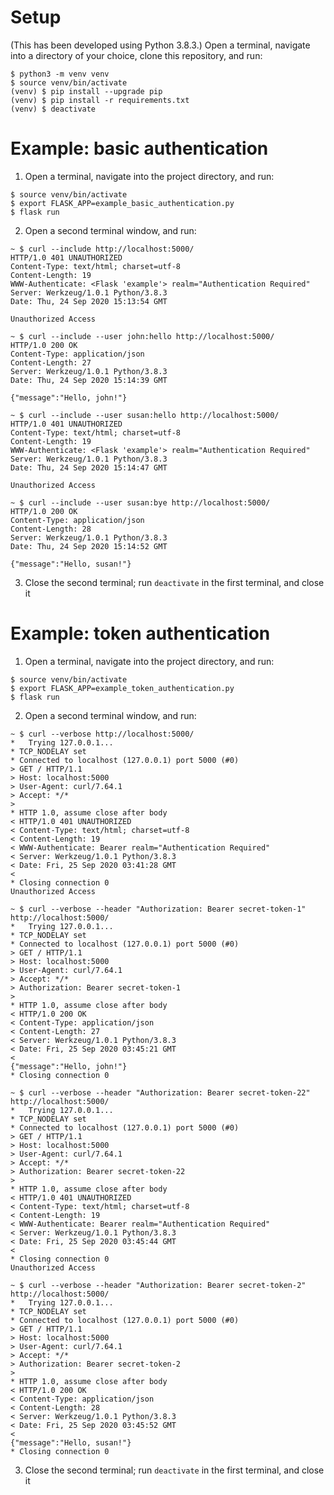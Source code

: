 # Setup

(This has been developed using Python 3.8.3.)
Open a terminal, navigate into a directory of your choice, clone this repository, and
run:
```
$ python3 -m venv venv
$ source venv/bin/activate
(venv) $ pip install --upgrade pip
(venv) $ pip install -r requirements.txt
(venv) $ deactivate
```

# Example: basic authentication

1. Open a terminal, navigate into the project directory, and run:
```
$ source venv/bin/activate
$ export FLASK_APP=example_basic_authentication.py
$ flask run
```

2. Open a second terminal window, and run:
```
~ $ curl --include http://localhost:5000/
HTTP/1.0 401 UNAUTHORIZED
Content-Type: text/html; charset=utf-8
Content-Length: 19
WWW-Authenticate: <Flask 'example'> realm="Authentication Required"
Server: Werkzeug/1.0.1 Python/3.8.3
Date: Thu, 24 Sep 2020 15:13:54 GMT

Unauthorized Access
```

```
~ $ curl --include --user john:hello http://localhost:5000/
HTTP/1.0 200 OK
Content-Type: application/json
Content-Length: 27
Server: Werkzeug/1.0.1 Python/3.8.3
Date: Thu, 24 Sep 2020 15:14:39 GMT

{"message":"Hello, john!"}
```

```
~ $ curl --include --user susan:hello http://localhost:5000/
HTTP/1.0 401 UNAUTHORIZED
Content-Type: text/html; charset=utf-8
Content-Length: 19
WWW-Authenticate: <Flask 'example'> realm="Authentication Required"
Server: Werkzeug/1.0.1 Python/3.8.3
Date: Thu, 24 Sep 2020 15:14:47 GMT

Unauthorized Access
```

```
~ $ curl --include --user susan:bye http://localhost:5000/
HTTP/1.0 200 OK
Content-Type: application/json
Content-Length: 28
Server: Werkzeug/1.0.1 Python/3.8.3
Date: Thu, 24 Sep 2020 15:14:52 GMT

{"message":"Hello, susan!"}
```

3. Close the second terminal; run `deactivate` in the first terminal, and close it

# Example: token authentication

1. Open a terminal, navigate into the project directory, and run:
```
$ source venv/bin/activate
$ export FLASK_APP=example_token_authentication.py
$ flask run
```

2. Open a second terminal window, and run:
```
~ $ curl --verbose http://localhost:5000/
*   Trying 127.0.0.1...
* TCP_NODELAY set
* Connected to localhost (127.0.0.1) port 5000 (#0)
> GET / HTTP/1.1
> Host: localhost:5000
> User-Agent: curl/7.64.1
> Accept: */*
> 
* HTTP 1.0, assume close after body
< HTTP/1.0 401 UNAUTHORIZED
< Content-Type: text/html; charset=utf-8
< Content-Length: 19
< WWW-Authenticate: Bearer realm="Authentication Required"
< Server: Werkzeug/1.0.1 Python/3.8.3
< Date: Fri, 25 Sep 2020 03:41:28 GMT
< 
* Closing connection 0
Unauthorized Access
```

```
~ $ curl --verbose --header "Authorization: Bearer secret-token-1" http://localhost:5000/
*   Trying 127.0.0.1...
* TCP_NODELAY set
* Connected to localhost (127.0.0.1) port 5000 (#0)
> GET / HTTP/1.1
> Host: localhost:5000
> User-Agent: curl/7.64.1
> Accept: */*
> Authorization: Bearer secret-token-1
> 
* HTTP 1.0, assume close after body
< HTTP/1.0 200 OK
< Content-Type: application/json
< Content-Length: 27
< Server: Werkzeug/1.0.1 Python/3.8.3
< Date: Fri, 25 Sep 2020 03:45:21 GMT
< 
{"message":"Hello, john!"}
* Closing connection 0
```

```
~ $ curl --verbose --header "Authorization: Bearer secret-token-22" http://localhost:5000/
*   Trying 127.0.0.1...
* TCP_NODELAY set
* Connected to localhost (127.0.0.1) port 5000 (#0)
> GET / HTTP/1.1
> Host: localhost:5000
> User-Agent: curl/7.64.1
> Accept: */*
> Authorization: Bearer secret-token-22
> 
* HTTP 1.0, assume close after body
< HTTP/1.0 401 UNAUTHORIZED
< Content-Type: text/html; charset=utf-8
< Content-Length: 19
< WWW-Authenticate: Bearer realm="Authentication Required"
< Server: Werkzeug/1.0.1 Python/3.8.3
< Date: Fri, 25 Sep 2020 03:45:44 GMT
< 
* Closing connection 0
Unauthorized Access
```

```
~ $ curl --verbose --header "Authorization: Bearer secret-token-2" http://localhost:5000/
*   Trying 127.0.0.1...
* TCP_NODELAY set
* Connected to localhost (127.0.0.1) port 5000 (#0)
> GET / HTTP/1.1
> Host: localhost:5000
> User-Agent: curl/7.64.1
> Accept: */*
> Authorization: Bearer secret-token-2
> 
* HTTP 1.0, assume close after body
< HTTP/1.0 200 OK
< Content-Type: application/json
< Content-Length: 28
< Server: Werkzeug/1.0.1 Python/3.8.3
< Date: Fri, 25 Sep 2020 03:45:52 GMT
< 
{"message":"Hello, susan!"}
* Closing connection 0
```

3. Close the second terminal; run `deactivate` in the first terminal, and close it
